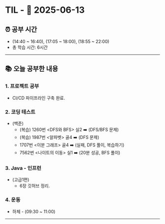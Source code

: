 # TIL - 📅 2025-06-13

## ⏰ 공부 시간
- (14:40 ~ 16:40), (17:05 ~ 18:00), (18:55 ~ 22:00)
- 총 학습 시간: 6시간
---

## 📚 오늘 공부한 내용
### 1. 프로젝트 공부
- CI/CD 파이프라인 구축 완료.

### 2. 코딩 테스트
- (백준)
    - (복습) 1260번 <DFS와 BFS> 실2 ➡️ (DFS/BFS 문제)
    - (복습) 1987번 <알파벳> 골4 ➡️ (DFS 문제)
    - 1707번 <이분 그래프> 골4 ➡️ (실패, DFS 풀이, 복습하기)
    - 7562번 <나이트의 이동> 실1 ➡️ (20분 성공, BFS 풀이)

### 3. Java - 인프런
- (고급1편)
  - 6장 깃허브 정리.

### 4. 운동
- 하체 - (09:30 ~ 11:00)

---